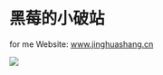 # 黑莓的小破站

for me Website: www.jinghuashang.cn

![](https://download.tooc.xlj0.com/uploads/56/jinghuashang.webp)